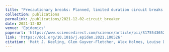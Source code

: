 ```yaml
---
title: "Precautionary breaks: Planned, limited duration circuit breaks to control the prevalence of SARS-CoV-2 and the burden of COVID-19 disease"
collection: publications
permalink: /publications/2021-12-02-circuit_breaker
date: 2021-12-02
venue: 'Epidemics'
paperurl: 'https://www.sciencedirect.com/science/article/pii/S1755436521000700/pdfft?md5=fe79d5ccc88053c6062fc30347ef2a5d&pid=1-s2.0-S1755436521000700-main.pdf'
link: 'https://doi.org/10.1016/j.epidem.2021.100526'
citation: 'Matt J. Keeling, Glen Guyver-Fletcher, Alex Holmes, Louise Dyson, Michael J Tildesley, <b>Edward M Hill</b>, Graham F Medley. (2021). &quot;Precautionary breaks: Planned, limited duration circuit breaks to control the prevalence of SARS-CoV-2 and the burden of COVID-19 disease.&quot; <i>Epidemics</i>. <b>37</b>: 100526. doi:10.1016/j.epidem.2021.100526.'
---
```

